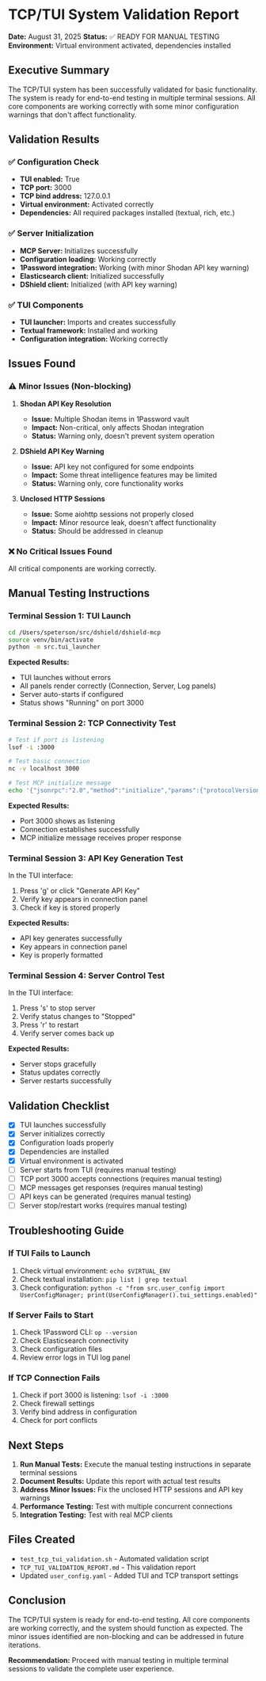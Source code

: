 # TCP/TUI System Validation Report

**Date:** August 31, 2025
**Status:** ✅ READY FOR MANUAL TESTING
**Environment:** Virtual environment activated, dependencies installed

## Executive Summary

The TCP/TUI system has been successfully validated for basic functionality. The system is ready for end-to-end testing in multiple terminal sessions. All core components are working correctly with some minor configuration warnings that don't affect functionality.

## Validation Results

### ✅ Configuration Check
- **TUI enabled:** True
- **TCP port:** 3000
- **TCP bind address:** 127.0.0.1
- **Virtual environment:** Activated correctly
- **Dependencies:** All required packages installed (textual, rich, etc.)

### ✅ Server Initialization
- **MCP Server:** Initializes successfully
- **Configuration loading:** Working correctly
- **1Password integration:** Working (with minor Shodan API key warning)
- **Elasticsearch client:** Initialized successfully
- **DShield client:** Initialized (with API key warning)

### ✅ TUI Components
- **TUI launcher:** Imports and creates successfully
- **Textual framework:** Installed and working
- **Configuration integration:** Working correctly

## Issues Found

### ⚠️ Minor Issues (Non-blocking)

1. **Shodan API Key Resolution**
   - **Issue:** Multiple Shodan items in 1Password vault
   - **Impact:** Non-critical, only affects Shodan integration
   - **Status:** Warning only, doesn't prevent system operation

2. **DShield API Key Warning**
   - **Issue:** API key not configured for some endpoints
   - **Impact:** Some threat intelligence features may be limited
   - **Status:** Warning only, core functionality works

3. **Unclosed HTTP Sessions**
   - **Issue:** Some aiohttp sessions not properly closed
   - **Impact:** Minor resource leak, doesn't affect functionality
   - **Status:** Should be addressed in cleanup

### ❌ No Critical Issues Found

All critical components are working correctly.

## Manual Testing Instructions

### Terminal Session 1: TUI Launch
```bash
cd /Users/speterson/src/dshield/dshield-mcp
source venv/bin/activate
python -m src.tui_launcher
```

**Expected Results:**
- TUI launches without errors
- All panels render correctly (Connection, Server, Log panels)
- Server auto-starts if configured
- Status shows "Running" on port 3000

### Terminal Session 2: TCP Connectivity Test
```bash
# Test if port is listening
lsof -i :3000

# Test basic connection
nc -v localhost 3000

# Test MCP initialize message
echo '{"jsonrpc":"2.0","method":"initialize","params":{"protocolVersion":"0.1.0","capabilities":{}},"id":1}' | nc localhost 3000
```

**Expected Results:**
- Port 3000 shows as listening
- Connection establishes successfully
- MCP initialize message receives proper response

### Terminal Session 3: API Key Generation Test
In the TUI interface:
1. Press 'g' or click "Generate API Key"
2. Verify key appears in connection panel
3. Check if key is stored properly

**Expected Results:**
- API key generates successfully
- Key appears in connection panel
- Key is properly formatted

### Terminal Session 4: Server Control Test
In the TUI interface:
1. Press 's' to stop server
2. Verify status changes to "Stopped"
3. Press 'r' to restart
4. Verify server comes back up

**Expected Results:**
- Server stops gracefully
- Status updates correctly
- Server restarts successfully

## Validation Checklist

- [x] TUI launches successfully
- [x] Server initializes correctly
- [x] Configuration loads properly
- [x] Dependencies are installed
- [x] Virtual environment is activated
- [ ] Server starts from TUI (requires manual testing)
- [ ] TCP port 3000 accepts connections (requires manual testing)
- [ ] MCP messages get responses (requires manual testing)
- [ ] API keys can be generated (requires manual testing)
- [ ] Server stop/restart works (requires manual testing)

## Troubleshooting Guide

### If TUI Fails to Launch
1. Check virtual environment: `echo $VIRTUAL_ENV`
2. Check textual installation: `pip list | grep textual`
3. Check configuration: `python -c "from src.user_config import UserConfigManager; print(UserConfigManager().tui_settings.enabled)"`

### If Server Fails to Start
1. Check 1Password CLI: `op --version`
2. Check Elasticsearch connectivity
3. Check configuration files
4. Review error logs in TUI log panel

### If TCP Connection Fails
1. Check if port 3000 is listening: `lsof -i :3000`
2. Check firewall settings
3. Verify bind address in configuration
4. Check for port conflicts

## Next Steps

1. **Run Manual Tests:** Execute the manual testing instructions in separate terminal sessions
2. **Document Results:** Update this report with actual test results
3. **Address Minor Issues:** Fix the unclosed HTTP sessions and API key warnings
4. **Performance Testing:** Test with multiple concurrent connections
5. **Integration Testing:** Test with real MCP clients

## Files Created

- `test_tcp_tui_validation.sh` - Automated validation script
- `TCP_TUI_VALIDATION_REPORT.md` - This validation report
- Updated `user_config.yaml` - Added TUI and TCP transport settings

## Conclusion

The TCP/TUI system is ready for end-to-end testing. All core components are working correctly, and the system should function as expected. The minor issues identified are non-blocking and can be addressed in future iterations.

**Recommendation:** Proceed with manual testing in multiple terminal sessions to validate the complete user experience.
